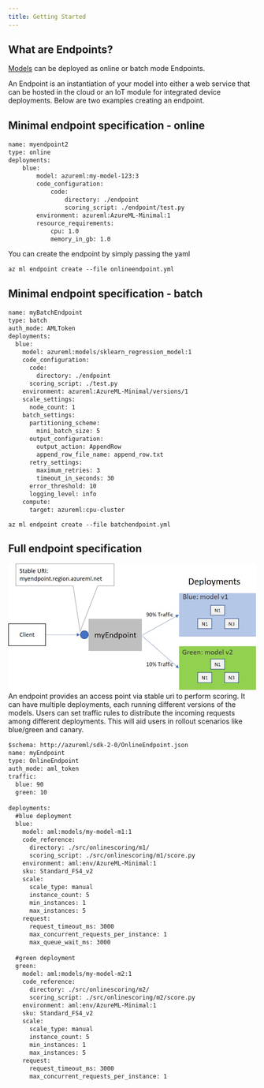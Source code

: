 ```yaml
---
title: Getting Started
---
```


## What are Endpoints?

[Models](model.md) can be deployed as online or batch mode Endpoints.

An Endpoint is an instantiation of your model into either a web service that can be hosted in the cloud or an IoT module for integrated device deployments.
Below are two examples creating an endpoint.


## Minimal endpoint specification - online
```
name: myendpoint2
type: online
deployments: 
    blue: 
        model: azureml:my-model-123:3
        code_configuration:
            code: 
                directory: ./endpoint
                scoring_script: ./endpoint/test.py
        environment: azureml:AzureML-Minimal:1
        resource_requirements:
            cpu: 1.0
            memory_in_gb: 1.0
```
You can create the endpoint by simply passing the yaml
```
az ml endpoint create --file onlineendpoint.yml
```

## Minimal endpoint specification - batch
```
name: myBatchEndpoint
type: batch
auth_mode: AMLToken
deployments:
  blue:    
    model: azureml:models/sklearn_regression_model:1
    code_configuration:
      code:
        directory: ./endpoint
      scoring_script: ./test.py
    environment: azureml:AzureML-Minimal/versions/1
    scale_settings: 
      node_count: 1
    batch_settings:
      partitioning_scheme:
        mini_batch_size: 5  
      output_configuration:
        output_action: AppendRow 
        append_row_file_name: append_row.txt
      retry_settings:
        maximum_retries: 3
        timeout_in_seconds: 30  
      error_threshold: 10
      logging_level: info  
    compute:
      target: azureml:cpu-cluster
```

```
az ml endpoint create --file batchendpoint.yml
```

## Full endpoint specification
![img](endpoints.jpg)
An endpoint provides an access point via stable uri to perform scoring. It can have multiple deployments, each running different versions of the models. Users can set traffic rules to distribute the incoming requests among different deployments. This will aid users in rollout scenarios like blue/green and canary.

```
$schema: http://azureml/sdk-2-0/OnlineEndpoint.json
name: myEndpoint
type: OnlineEndpoint
auth_mode: aml_token
traffic:
  blue: 90
  green: 10

deployments:
  #blue deployment
  blue:
    model: aml:models/my-model-m1:1
    code_reference:
      directory: ./src/onlinescoring/m1/
      scoring_script: ./src/onlinescoring/m1/score.py
    environment: aml:env/AzureML-Minimal:1
    sku: Standard_FS4_v2
    scale:
      scale_type: manual
      instance_count: 5
      min_instances: 1
      max_instances: 5
    request:
      request_timeout_ms: 3000
      max_concurrent_requests_per_instance: 1
      max_queue_wait_ms: 3000
  
  #green deployment
  green:    
    model: aml:models/my-model-m2:1
    code_reference:
      directory: ./src/onlinescoring/m2/
      scoring_script: ./src/onlinescoring/m2/score.py
    environment: aml:env/AzureML-Minimal:1
    sku: Standard_FS4_v2
    scale:
      scale_type: manual
      instance_count: 5
      min_instances: 1
      max_instances: 5
    request:
      request_timeout_ms: 3000
      max_concurrent_requests_per_instance: 1
 ```


